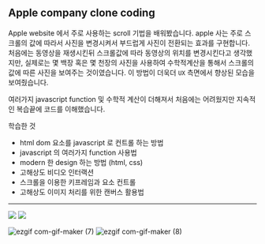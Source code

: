 ## Apple company clone coding
Apple website 에서 주로 사용하는 scroll 기법을 배워봤습니다.
apple 사는 주로 스크롤의 값에 따라서 사진을 변경시켜서 부드럽게 사진이 전환되는 효과를 구현합니다.
처음에는 동영상을 재생시킨뒤 스크롤값에 따라 동영상의 위치를 변경시킨다고 생각했지만, 실제로는 몇 백장 혹은 몇 천장의 사진을 사용하여 
수학적계산을 통해서 스크롤의 값에 따른 사진을 보여주는 것이였습니다. 이 방법이 더욱더 `UX` 측면에서 향상된 모습을 보여줬습니다.

여러가지 javascript function 및 수학적 계산이 더해져서 처음에는 어려웠지만 지속적인 복습끝에 코드를 이해했습니다.


학습한 것 

- html dom 요소를 javascript 로 컨트롤 하는 방법
- javascript 의 여러가지 function 사용법
- modern 한 design 하는 방법 (html, css)
- 고해상도 비디오 인터랙션
- 스크롤을 이용한 키프레임과 요소 컨트롤
- 고해상도 이미지 처리를 위한 캔버스 활용법

---

<img src="https://cdn.inflearn.com/public/files/courses/325248/a6131d8c-c816-4977-8dcb-6f16c522d3e5/001.GIF"/>
<img src="https://cdn.inflearn.com/public/files/courses/325248/696d0131-bde1-402a-b8b9-732c00aeb3c6/002.GIF"/>

![ezgif com-gif-maker (7)](https://user-images.githubusercontent.com/69495129/147362018-fed1d1be-1f9c-4891-af1a-aff94d51d389.gif)
![ezgif com-gif-maker (8)](https://user-images.githubusercontent.com/69495129/147362051-2a3517de-b4a2-4073-9436-49be776dc2c3.gif)
 
